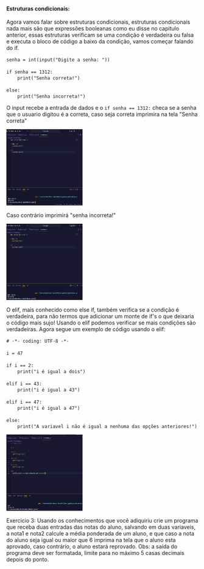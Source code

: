 <h4>Estruturas condicionais: </h4>

Agora vamos falar sobre estruturas condicionais, estruturas condicionais nada mais são que expressões booleanas como eu disse no capitulo anterior, essas estruturas verificam se uma condição é verdadeira ou falsa e executa o bloco de código a baixo da condição, vamos começar falando do if.

```
senha = int(input("Digite a senha: "))

if senha == 1312:
    print("Senha correta!")

else:
    print("Senha incorreta!")
```

O input recebe a entrada de dados e o ```if senha == 1312:``` checa se a senha que o usuario digitou é a correta, caso seja correta imprimira na tela "Senha correta"

<img src="https://github.com/BrunoCiccarino/python4noobs/blob/main/EstruturasCondicionais/img/condicionaisPython.jpg" alt="Estrutura condicional" width="200px" height="200px">

Caso contrário imprimirá "senha incorreta!"

<img src="https://github.com/BrunoCiccarino/python4noobs/blob/main/EstruturasCondicionais/img/estruturasCondicionaisElse.jpg" alt="Estrutura condicional" width="200px" height="200px">

O elif, mais conhecido como else if, também verifica se a condição é verdadeira, para não termos que adicionar um monte de if's o que deixaria o código mais sujo! Usando o elif podemos verificar se mais condições são verdadeiras. Agora segue um exemplo de código usando o elif:

```
# -*- coding: UTF-8 -*-

i = 47

if i == 2:
    print("i é igual a dois")

elif i == 43:
    print("i é igual a 43")

elif i == 47:
    print("i é igual a 47")

else:
    print("A variavel i não é igual a nenhuma das opções anteriores!")
```

<img src="https://github.com/BrunoCiccarino/python4noobs/blob/main/EstruturasCondicionais/img/estruturasCondicionaisElif.jpg" alt="Estrutura condicional" width="200px" height="200px">

Exercicio 3: Usando os conhecimentos que você adiquiriu crie um programa que receba duas entradas das notas do aluno, salvando em duas variaveis, a nota1 e nota2 calcule a média ponderada de um aluno, e que caso a nota do aluno seja igual ou maior que 6 imprima na tela que o aluno esta aprovado, caso contrário, o aluno estará reprovado. Obs: a saída do programa deve ser formatada, limite para no máximo 5 casas decimais depois do ponto.
